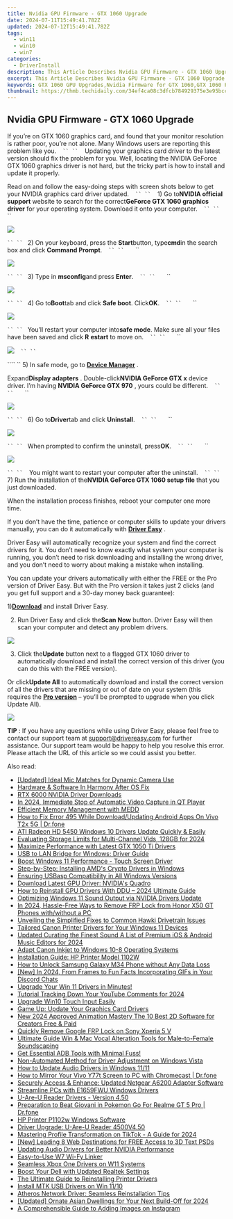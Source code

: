 ```yaml
---
title: Nvidia GPU Firmware - GTX 1060 Upgrade
date: 2024-07-11T15:49:41.782Z
updated: 2024-07-12T15:49:41.782Z
tags:
  - win11
  - win10
  - win7
categories:
  - DriverInstall
description: This Article Describes Nvidia GPU Firmware - GTX 1060 Upgrade
excerpt: This Article Describes Nvidia GPU Firmware - GTX 1060 Upgrade
keywords: GTX 1060 GPU Upgrades,Nvidia Firmware for GTX 1060,GTX 1060 Performance Enhancement,Nvidia Firmware Tutorial for GTX 1060,GTX 1060 System Compatibility Updates,Latest Nvidia Firmware for GTX 1060 Graphics Card,GTX 1060 GPU Upgrade Guide
thumbnail: https://thmb.techidaily.com/34ef4ca08c3dfcb784929375e3e95bcc8f2ba621080c440e931274a3c95d80cc.jpg
---
```


## Nvidia GPU Firmware - GTX 1060 Upgrade

 If you’re on GTX 1060 graphics card, and found that your monitor resolution is rather poor, you’re not alone. Many Windows users are reporting this problem like you.
```` ```` ```` ``
`` ```` ```` ```` Updating your graphics card driver to the latest version should fix the problem for you. Well, locating the NVIDIA GeForce GTX 1060 graphics driver is not hard, but the tricky part is how to install and update it properly.

 Read on and follow the easy-doing steps with screen shots below to get your NVIDIA graphics card driver updated.
```` ```` ```` ``
`` ```` ```` ```` 1) Go to**NVIDIA official support** website to search for the correct**GeForce GTX 1060 graphics driver** for your operating system. Download it onto your computer.
```` ```` ```` ``
`` ```` ```` ```` ```` ```` ``

![](https://images.drivereasy.com/wp-content/uploads/2016/10/geforce-gtx-1060-graphics-driver.jpg)

```` ``
`` ```` ```` ````2) On your keyboard, press the **Start**button, type**cmd**in the search box and click **Command Prompt**.
```` ```` ```` ``
`` ```` ```` ```` ```` ```` ``

![](https://images.drivereasy.com/wp-content/uploads/2016/10/command-prompt-cmd.png)

```` ``
`` ```` ```` ````3) Type in **msconfig**and press **Enter**.
```` ```` ```` ``
`` ```` ```` ```` ```` ```` ``

![](https://images.drivereasy.com/wp-content/uploads/2016/10/msconfig.jpg)

```` ``
`` ```` ```` ````4) Go to**Boot**tab and click **Safe boot**. Click**OK**.
```` ```` ```` ``
`` ```` ```` ```` ```` ```` ``

![](https://images.drivereasy.com/wp-content/uploads/2016/10/system-configuration-safe-boot.jpg)

```` ``
`` ```` ```` ````You’ll restart your computer into**safe mode**. Make sure all your files have been saved and click **R** **estart** to move on.
```` ```` ```` ``
`` ```` ```` ```` ```` ```` ``

![](https://images.drivereasy.com/wp-content/uploads/2016/10/system-configuration-restart.png)
```` ```` ```` ``
`` ```` ```` ````

```` `` 5) In safe mode, go to [**Device Manager**](https://tools.techidaily.com/drivereasy/download/) .

 Expand**Display adapters** . Double-click**NVIDIA GeForce GTX x** device driver. I’m having **NVIDIA GeForce GTX 970** , yours could be different.
```` ```` ```` ``
`` ```` ```` ```` ```` ```` ``

![](https://images.drivereasy.com/wp-content/uploads/2016/10/nvidia-geforce-gtx-x.jpg)

```` ``
`` ```` ```` ````6) Go to**Driver**tab and click **Uninstall**.
```` ```` ```` ``
`` ```` ```` ```` ```` ```` ``

![](https://images.drivereasy.com/wp-content/uploads/2016/10/uninstall-nvidia-geforce-gtx-driver.png)

```` ``
`` ```` ```` ````When prompted to confirm the uninstall, press**OK**.
```` ```` ```` ``
`` ```` ```` ```` ```` ```` ``

![](https://images.drivereasy.com/wp-content/uploads/2016/10/confrim-device-uninstall.png)

```` ``
`` ```` ```` ```` You might want to restart your computer after the uninstall.
```` ```` ```` ``
`` ```` ```` ```` 7) Run the installation of the**NVIDIA GeForce GTX 1060 setup file** that you just downloaded.

 When the installation process finishes, reboot your computer one more time.

 If you don’t have the time, patience or computer skills to update your drivers manually, you can do it automatically with [**Driver Easy**](https://tools.techidaily.com/drivereasy/download/) .

 Driver Easy will automatically recognize your system and find the correct drivers for it. You don’t need to know exactly what system your computer is running, you don’t need to risk downloading and installing the wrong driver, and you don’t need to worry about making a mistake when installing.

 You can update your drivers automatically with either the FREE or the Pro version of Driver Easy. But with the Pro version it takes just 2 clicks (and you get full support and a 30-day money back guarantee):

 1)[**Download**](https://tools.techidaily.com/drivereasy/download/) and install Driver Easy.

 2) Run Driver Easy and click the**Scan Now** button. Driver Easy will then scan your computer and detect any problem drivers.

![](https://images.drivereasy.com/wp-content/uploads/2017/04/img_58e5f35249bf7.png)

 3) Click the**Update** button next to a flagged GTX 1060 driver to automatically download and install the correct version of this driver (you can do this with the FREE version).

 Or click**Update All** to automatically download and install the correct version of all the drivers that are missing or out of date on your system (this requires the [**Pro version**](https://tools.techidaily.com/drivereasy/download/) – you’ll be prompted to upgrade when you click Update All).

![](https://images.drivereasy.com/wp-content/uploads/2017/04/img_58e5f46880945.jpg)

**TIP** : If you have any questions while using Driver Easy, please feel free to contact our support team at [support@drivereasy.com](https://tools.techidaily.com/drivereasy/download/) for further assistance. Our support team would be happy to help you resolve this error. Please attach the URL of this article so we could assist you better.

<ins class="adsbygoogle"
     style="display:block"
     data-ad-format="autorelaxed"
     data-ad-client="ca-pub-7571918770474297"
     data-ad-slot="1223367746"></ins>



<ins class="adsbygoogle"
     style="display:block"
     data-ad-client="ca-pub-7571918770474297"
     data-ad-slot="8358498916"
     data-ad-format="auto"
     data-full-width-responsive="true"></ins>



<span class="atpl-alsoreadstyle">Also read:</span>
<div><ul>
<li><a href="https://some-techniques.techidaily.com/updated-ideal-mic-matches-for-dynamic-camera-use/"><u>[Updated] Ideal Mic Matches for Dynamic Camera Use</u></a></li>
<li><a href="https://driver-install.techidaily.com/hardware-and-software-in-harmony-after-os-fix/"><u>Hardware & Software In Harmony After OS Fix</u></a></li>
<li><a href="https://driver-install.techidaily.com/rtx-6000-nvidia-driver-downloads/"><u>RTX 6000 NVIDIA Driver Downloads</u></a></li>
<li><a href="https://on-screen-recording.techidaily.com/in-2024-immediate-stop-of-automatic-video-capture-in-qt-player/"><u>In 2024, Immediate Stop of Automatic Video Capture in QT Player</u></a></li>
<li><a href="https://driver-install.techidaily.com/efficient-memory-management-with-medd/"><u>Efficient Memory Management with MEDD</u></a></li>
<li><a href="https://change-location.techidaily.com/how-to-fix-error-495-while-downloadupdating-android-apps-on-vivo-t2x-5g-drfone-by-drfone-fix-android-problems-fix-android-problems/"><u>How to Fix Error 495 While Download/Updating Android Apps On Vivo T2x 5G | Dr.fone</u></a></li>
<li><a href="https://driver-install.techidaily.com/ati-radeon-hd-5450-windows-10-drivers-update-quickly-and-easily/"><u>ATI Radeon HD 5450 Windows 10 Drivers Update Quickly & Easily</u></a></li>
<li><a href="https://some-techniques.techidaily.com/evaluating-storage-limits-for-multi-channel-vids-128gb-for-2024/"><u>Evaluating Storage Limits for Multi-Channel Vids, 128GB for 2024</u></a></li>
<li><a href="https://driver-install.techidaily.com/maximize-performance-with-latest-gtx-1050-ti-drivers/"><u>Maximize Performance with Latest GTX 1050 Ti Drivers</u></a></li>
<li><a href="https://driver-install.techidaily.com/usb-to-lan-bridge-for-windows-driver-guide/"><u>USB to LAN Bridge for Windows: Driver Guide</u></a></li>
<li><a href="https://driver-install.techidaily.com/boost-windows-11-performance-touch-screen-driver/"><u>Boost Windows 11 Performance - Touch Screen Driver</u></a></li>
<li><a href="https://driver-install.techidaily.com/step-by-step-installing-amds-crypto-drivers-in-windows/"><u>Step-by-Step: Installing AMD's Crypto Drivers in Windows</u></a></li>
<li><a href="https://driver-install.techidaily.com/ensuring-usbasp-compatibility-in-all-windows-versions/"><u>Ensuring USBasp Compatibility in All Windows Versions</u></a></li>
<li><a href="https://driver-install.techidaily.com/download-latest-gpu-driver-nvidias-quadro/"><u>Download Latest GPU Driver: NVIDIA's Quadro</u></a></li>
<li><a href="https://driver-install.techidaily.com/1720063312625-how-to-reinstall-gpu-drivers-with-ddu-2024-ultimate-guide/"><u>How to Reinstall GPU Drivers With DDU – 2024 Ultimate Guide</u></a></li>
<li><a href="https://driver-install.techidaily.com/optimizing-windows-11-sound-output-via-nvidia-drivers-update/"><u>Optimizing Windows 11 Sound Output via NVIDIA Drivers Update</u></a></li>
<li><a href="https://android-frp.techidaily.com/in-2024-hassle-free-ways-to-remove-frp-lock-from-honor-x50-gt-phones-withwithout-a-pc-by-drfone-android/"><u>In 2024, Hassle-Free Ways to Remove FRP Lock from Honor X50 GT Phones with/without a PC</u></a></li>
<li><a href="https://driver-install.techidaily.com/unveiling-the-simplified-fixes-to-common-hawki-drivetrain-issues/"><u>Unveiling the Simplified Fixes to Common Hawki Drivetrain Issues</u></a></li>
<li><a href="https://driver-install.techidaily.com/tailored-canon-printer-drivers-for-your-windows-11-devices/"><u>Tailored Canon Printer Drivers for Your Windows 11 Devices</u></a></li>
<li><a href="https://audio-editing.techidaily.com/updated-curating-the-finest-sound-a-list-of-premium-ios-and-android-music-editors-for-2024/"><u>Updated Curating the Finest Sound A List of Premium iOS & Android Music Editors for 2024</u></a></li>
<li><a href="https://driver-install.techidaily.com/adapt-canon-inkjet-to-windows-10-8-operating-systems/"><u>Adapt Canon Inkjet to Windows 10-8 Operating Systems</u></a></li>
<li><a href="https://driver-install.techidaily.com/installation-guide-hp-printer-model-1102w/"><u>Installation Guide: HP Printer Model 1102W</u></a></li>
<li><a href="https://android-unlock.techidaily.com/how-to-unlock-samsung-galaxy-m34-phone-without-any-data-loss-by-drfone-android/"><u>How to Unlock Samsung Galaxy M34 Phone without Any Data Loss</u></a></li>
<li><a href="https://discord-videos.techidaily.com/new-in-2024-from-frames-to-fun-facts-incorporating-gifs-in-your-discord-chats/"><u>[New] In 2024, From Frames to Fun Facts  Incorporating GIFs in Your Discord Chats</u></a></li>
<li><a href="https://driver-install.techidaily.com/1720062407294-upgrade-your-win-11-drivers-in-minutes/"><u>Upgrade Your Win 11 Drivers in Minutes!</u></a></li>
<li><a href="https://facebook-record-videos.techidaily.com/tutorial-tracking-down-your-youtube-comments-for-2024/"><u>Tutorial  Tracking Down Your YouTube Comments for 2024</u></a></li>
<li><a href="https://driver-install.techidaily.com/upgrade-win10-touch-input-easily/"><u>Upgrade Win10 Touch Input Easily</u></a></li>
<li><a href="https://driver-install.techidaily.com/game-up-update-your-graphics-card-drivers/"><u>Game Up: Update Your Graphics Card Drivers</u></a></li>
<li><a href="https://video-ai-editor.techidaily.com/new-2024-approved-animation-mastery-the-10-best-2d-software-for-creators-free-and-paid/"><u>New 2024 Approved Animation Mastery The 10 Best 2D Software for Creators Free & Paid</u></a></li>
<li><a href="https://review-topics.techidaily.com/quickly-remove-google-frp-lock-on-sony-xperia-5-v-by-drfone-android-unlock-remove-google-frp/"><u>Quickly Remove Google FRP Lock on Sony Xperia 5 V</u></a></li>
<li><a href="https://voice-adjusting.techidaily.com/ultimate-guide-win-and-mac-vocal-alteration-tools-for-male-to-female-soundscaping/"><u>Ultimate Guide Win & Mac Vocal Alteration Tools for Male-to-Female Soundscaping</u></a></li>
<li><a href="https://driver-install.techidaily.com/1720062872257-get-essential-adb-tools-with-minimal-fuss/"><u>Get Essential ADB Tools with Minimal Fuss!</u></a></li>
<li><a href="https://driver-install.techidaily.com/non-automated-method-for-driver-adjustment-on-windows-vista/"><u>Non-Automated Method for Driver Adjustment on Windows Vista</u></a></li>
<li><a href="https://driver-install.techidaily.com/how-to-update-audio-drivers-in-windows-1111/"><u>How to Update Audio Drivers in Windows 11/11</u></a></li>
<li><a href="https://screen-mirror.techidaily.com/how-to-mirror-your-vivo-y77t-screen-to-pc-with-chromecast-drfone-by-drfone-android/"><u>How to Mirror Your Vivo Y77t Screen to PC with Chromecast | Dr.fone</u></a></li>
<li><a href="https://driver-install.techidaily.com/securely-access-and-enhance-updated-netgear-a6200-adapter-software/"><u>Securely Access & Enhance: Updated Netgear A6200 Adapter Software</u></a></li>
<li><a href="https://driver-install.techidaily.com/streamline-pcs-with-e1659fwu-windows-drivers/"><u>Streamline PCs with E1659FWU Windows Drivers</u></a></li>
<li><a href="https://driver-install.techidaily.com/u-are-u-reader-drivers-version-450/"><u>U-Are-U Reader Drivers - Version 4.50</u></a></li>
<li><a href="https://pokemon-go-android.techidaily.com/preparation-to-beat-giovani-in-pokemon-go-for-realme-gt-5-pro-drfone-by-drfone-virtual-android/"><u>Preparation to Beat Giovani in Pokemon Go For Realme GT 5 Pro | Dr.fone</u></a></li>
<li><a href="https://driver-install.techidaily.com/hp-printer-p1102w-windows-software/"><u>HP Printer P1102w Windows Software</u></a></li>
<li><a href="https://driver-install.techidaily.com/driver-upgrade-u-are-u-reader-4500v450/"><u>Driver Upgrade: U-Are-U Reader 4500V4.50</u></a></li>
<li><a href="https://tiktok-video-recordings.techidaily.com/mastering-profile-transformation-on-tiktok-a-guide-for-2024/"><u>Mastering Profile Transformation on TikTok - A Guide for 2024</u></a></li>
<li><a href="https://extra-guidance.techidaily.com/new-leading-8-web-destinations-for-free-access-to-3d-text-psds/"><u>[New] Leading 8 Web Destinations for FREE Access to 3D Text PSDs</u></a></li>
<li><a href="https://driver-install.techidaily.com/updating-audio-drivers-for-better-nvidia-performance/"><u>Updating Audio Drivers for Better NVIDIA Performance</u></a></li>
<li><a href="https://driver-install.techidaily.com/easy-to-use-w7-wi-fy-linker/"><u>Easy-to-Use W7 Wi-Fy Linker</u></a></li>
<li><a href="https://driver-install.techidaily.com/seamless-xbox-one-drivers-on-w11-systems/"><u>Seamless Xbox One Drivers on W11 Systems</u></a></li>
<li><a href="https://driver-install.techidaily.com/boost-your-dell-with-updated-realtek-settings/"><u>Boost Your Dell with Updated Realtek Settings</u></a></li>
<li><a href="https://driver-install.techidaily.com/the-ultimate-guide-to-reinstalling-printer-drivers/"><u>The Ultimate Guide to Reinstalling Printer Drivers</u></a></li>
<li><a href="https://driver-install.techidaily.com/install-mtk-usb-drivers-on-win-1110/"><u>Install MTK USB Drivers on Win 11/10</u></a></li>
<li><a href="https://driver-install.techidaily.com/atheros-network-driver-seamless-reinstallation-tips/"><u>Atheros Network Driver: Seamless Reinstallation Tips</u></a></li>
<li><a href="https://video-capture.techidaily.com/updated-ornate-asian-dwellings-for-your-next-build-off-for-2024/"><u>[Updated] Ornate Asian Dwellings for Your Next Build-Off for 2024</u></a></li>
<li><a href="https://extra-hints.techidaily.com/a-comprehensible-guide-to-adding-images-on-instagram/"><u>A Comprehensible Guide to Adding Images on Instagram</u></a></li>
</ul></div>
